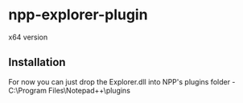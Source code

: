 # npp-explorer-plugin
x64 version

## Installation
For now you can just drop the Explorer.dll into NPP's plugins folder -  
 C:\Program Files\Notepad++\plugins
